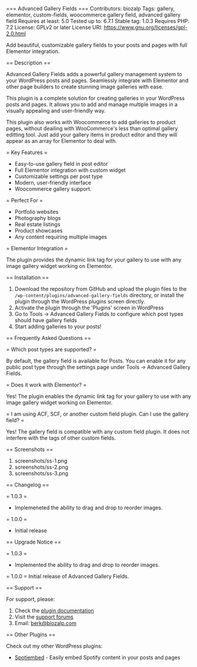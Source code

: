 === Advanced Gallery Fields ===
Contributors: biozalp
Tags: gallery, elementor, custom-fields, woocommerce gallery field, advanced gallery field
Requires at least: 5.0
Tested up to: 6.7.1
Stable tag: 1.0.3
Requires PHP: 7.2
License: GPLv2 or later
License URI: https://www.gnu.org/licenses/gpl-2.0.html

Add beautiful, customizable gallery fields to your posts and pages with full Elementor integration.

== Description ==

Advanced Gallery Fields adds a powerful gallery management system to your WordPress posts and pages. Seamlessly integrate with Elementor and other page builders to create stunning image galleries with ease.

This plugin is a complete solution for creating galleries in your WordPress posts and pages. It allows you to add and manage multiple images in a visually appealing and user-friendly way.

This plugin also works with Woocommerce to add galleries to product pages, without deailing with WooCommerce's less than optimal gallery editting tool. Just add your gallery items in product editor and they will appear as an array for Elementor to deal with.

= Key Features =

* Easy-to-use gallery field in post editor
* Full Elementor integration with custom widget
* Customizable settings per post type
* Modern, user-friendly interface
* Woocommerce gallery support.

= Perfect For =

* Portfolio websites
* Photography blogs
* Real estate listings
* Product showcases
* Any content requiring multiple images

= Elementor Integration =

The plugin provides the dynamic link tag for your gallery to use with any image gallery widget working on Elementor.

== Installation ==

1. Download the repository from GitHub and upload the plugin files to the `/wp-content/plugins/advanced-gallery-fields` directory, or install the plugin through the WordPress plugins screen directly.
2. Activate the plugin through the 'Plugins' screen in WordPress
3. Go to Tools -> Advanced Gallery Fields to configure which post types should have gallery fields
4. Start adding galleries to your posts!

== Frequently Asked Questions ==

= Which post types are supported? =

By default, the gallery field is available for Posts. You can enable it for any public post type through the settings page under Tools -> Advanced Gallery Fields.

= Does it work with Elementor? =

Yes! The plugin enables the dynamic link tag for your gallery to use with any image gallery widget working on Elementor.

= I am using ACF, SCF, or another custom field plugin. Can I use the gallery field? =

Yes! The gallery field is compatible with any custom field plugin. It does not interfere with the tags of other custom fields.

== Screenshots ==   

1. screenshots/ss-1.png
2. screenshots/ss-2.png
3. screenshots/ss-3.png


== Changelog ==

= 1.0.3 =
* Implemeneted the ability to drag and drop to reorder images.

= 1.0.0 =
* Initial release

== Upgrade Notice ==

= 1.0.3 =
* Implemented the ability to drag and drop to reorder images.

= 1.0.0 =
Initial release of Advanced Gallery Fields.

== Support ==

For support, please:

1. Check the [plugin documentation](https://wordpress.org/plugins/advanced-gallery-fields)
2. Visit the [support forums](https://wordpress.org/support/plugin/advanced-gallery-fields)
3. Email: berk@biozalp.com

== Other Plugins ==

Check out my other WordPress plugins:

* [Spotiembed](https://wordpress.com/plugins/spotiembed) - Easily embed Spotify content in your posts and pages
